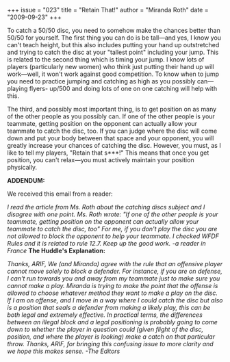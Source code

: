 +++
issue = "023"
title = "Retain That!"
author = "Miranda Roth"
date = "2009-09-23"
+++

To catch a 50/50 disc, you need to somehow make the chances better than 50/50
for yourself. The first thing you can do is be tall—and yes, I know you can't
teach height, but this also includes putting your hand up outstretched and
trying to catch the disc at your "tallest point" including your jump. This is
related to the second thing which is timing your jump. I know lots of players
(particularly new women) who think just putting their hand up will work—well,
it won't work against good competition. To know when to jump you need to
practice jumping and catching as high as you possibly can—playing flyers-
up/500 and doing lots of one on one catching will help with this.  
  
The third, and possibly most important thing, is to get position on as many of
the other people as you possibly can. If one of the other people is your
teammate, getting position on the opponent can actually allow your teammate to
catch the disc, too. If you can judge where the disc will come down and put
your body between that space and your opponent, you will greatly increase your
chances of catching the disc. However, you must, as I like to tell my players,
"Retain that s***!" This means that once you get position, you can't relax—you
must actively maintain your position physically.  
  
**ADDENDUM:**  
  
We received this email from a reader:  
  
_I read the article from Ms. Roth about the catching discs subject and I
disagree with one point. Ms. Roth wrote: "If one of the other people is your
teammate, getting position on the opponent can actually allow your teammate to
catch the disc, too" For me, if you don't play the disc you are not allowed to
block the opponent to help your teammate. I checked WFDF Rules and it is
related to rule 12.7. Keep up the good work. -a reader in France_ **The
Huddle's Explanation:**  
  
_Thanks, ARIF, We (and Miranda) agree with the rule that an offensive player
cannot move solely to block a defender. For instance, if you are on defense, I
can't run towards you and away from my teammate just to make sure you cannot
make a play. Miranda is trying to make the point that the offense is allowed
to choose whatever method they want to make a play on the disc. If I am on
offense, and I move in a way where I could catch the disc but also is a
position that seals a defender from making a likely play, this can be both
legal and extremely effective. In practical terms, the differences between an
illegal block and a legal positioning is probably going to come down to
whether the player in question could (given flight of the disc, position, and
where the player is looking) make a catch on that particular throw. Thanks,
ARIF, for bringing this confusing issue to more clarity and we hope this makes
sense. -The Editors_
